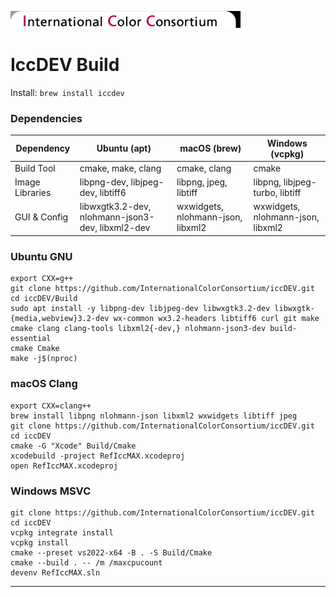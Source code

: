 [![color.org logo](ReadMeFiles/ICC_header.png "color.org")](https://color.org)

# IccDEV Build

Install: `brew install iccdev`

### Dependencies
| Dependency         | Ubuntu (apt)                     | macOS (brew)          | Windows (vcpkg)       |
|--------------------|----------------------------------|------------------------|------------------------|
| Build Tool         | cmake, make, clang               | cmake, clang           | cmake                  |
| Image Libraries    | libpng-dev, libjpeg-dev, libtiff6| libpng, jpeg, libtiff  | libpng, libjpeg-turbo, libtiff |
| GUI & Config       | libwxgtk3.2-dev, nlohmann-json3-dev, libxml2-dev | wxwidgets, nlohmann-json, libxml2 | wxwidgets, nlohmann-json, libxml2 |

### Ubuntu GNU

```
export CXX=g++
git clone https://github.com/InternationalColorConsortium/iccDEV.git
cd iccDEV/Build
sudo apt install -y libpng-dev libjpeg-dev libwxgtk3.2-dev libwxgtk-{media,webview}3.2-dev wx-common wx3.2-headers libtiff6 curl git make cmake clang clang-tools libxml2{-dev,} nlohmann-json3-dev build-essential
cmake Cmake
make -j$(nproc)
```

### macOS Clang

```
export CXX=clang++
brew install libpng nlohmann-json libxml2 wxwidgets libtiff jpeg
git clone https://github.com/InternationalColorConsortium/iccDEV.git
cd iccDEV
cmake -G "Xcode" Build/Cmake
xcodebuild -project RefIccMAX.xcodeproj
open RefIccMAX.xcodeproj
```

### Windows MSVC

```
git clone https://github.com/InternationalColorConsortium/iccDEV.git
cd iccDEV
vcpkg integrate install
vcpkg install
cmake --preset vs2022-x64 -B . -S Build/Cmake
cmake --build . -- /m /maxcpucount
devenv RefIccMAX.sln
```

---
